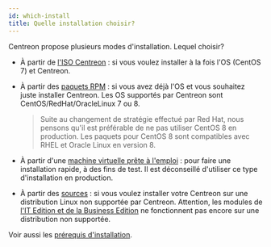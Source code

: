 ```yaml
---
id: which-install
title: Quelle installation choisir?
---
```


Centreon propose plusieurs modes d'installation. Lequel choisir?

* À partir de [l'ISO Centreon](../installation/installation-of-a-central-server/using-centreon-iso) : si vous voulez installer à la fois l'OS (CentOS 7) et Centreon.

* À partir des [paquets RPM](../installation/installation-of-a-central-server/using-packages) : si vous avez déjà l'OS et 
vous souhaitez juste installer Centreon. Les OS supportés par Centreon sont CentOS/RedHat/OracleLinux 7 ou 8. 
    
  > Suite au changement de stratégie effectué par Red Hat, nous pensons qu'il est préférable de ne pas utiliser CentOS 8 en production. Les paquets pour CentOS 8 sont compatibles avec RHEL et Oracle Linux en version 8.

* À partir d'une [machine virtuelle prête à l'emploi](../installation/installation-of-a-central-server/using-virtual-machines) : pour faire une installation rapide, à des fins de test. Il est déconseillé d'utiliser ce type d'installation en production.

* À partir des [sources](../installation/installation-of-a-central-server/using-sources) : si vous voulez installer votre Centreon sur une distribution Linux non supportée par Centreon. Attention, les modules de [l'IT Edition et de la Business Edition](https://www.centreon.com/editions/) ne fonctionnent pas encore sur une distribution non supportée.

Voir aussi les [prérequis d'installation](../installation/prerequisites).